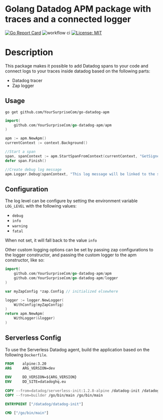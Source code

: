 # Golang Datadog APM package with traces and a connected logger
[![Go Report Card](https://goreportcard.com/badge/github.com/YourSurpriseCom/go-datadog-apm)](https://goreportcard.com/report/github.com/YourSurpriseCom/go-datadog-apm) 
![workflow ci](https://github.com/YourSurpriseCom/go-datadog-apm/actions/workflows/ci.yml/badge.svg)
[![License: MIT](https://img.shields.io/badge/License-MIT-yellow.svg)](https://opensource.org/licenses/MIT)

# Description
This package makes it possible to add Datadog spans to your code and connect logs to your traces inside datadog based on the following parts:

* Datadog tracer
* Zap logger


## Usage
`go get github.com/YourSurpriseCom/go-datadog-apm`

```Go
import(
    github.com/YourSurpriseCom/go-datadog-apm/apm
)

apm := apm.NewApm()
currentContext := context.Background()

//Start a span
span, spanContext := apm.StartSpanFromContext(currentContext, "GetSignedUrl")
defer span.Finish()

//Create debug log message
apm.Logger.Debug(spanContext, "This log message will be linked to the span based on the spanContext")
```

## Configuration
The log level can be configure by setting the environment variable `LOG_LEVEL` with the following values:

* `debug`
* `info`
* `warning`
* `fatal`

When not set, it will fall back to the value `info`

Other custom logging options can be set by passing zap configurations to the logger constructor, and passing the custom logger to the apm constructor, like so:
```Go
import(
    github.com/YourSurpriseCom/go-datadog-apm/apm
    github.com/YourSurpriseCom/go-datadog-apm/logger
)

var myZapConfig *zap.Config // initialized elsewhere

logger := logger.NewLogger(
    WithConfig(myZapConfig)
)
return apm.NewApm(
    WithLogger(&logger)
)
```

## Serverless Config
To use the Serverless Datadog agent, build the application based on the following `Dockerfile`.

```Dockerfile
FROM    alpine:3.20
ARG     ARG_VERSION=dev
    
ENV     DD_VERSION=${ARG_VERSION}
ENV     DD_SITE=datadoghq.eu
    
COPY --from=datadog/serverless-init:1.2.8-alpine /datadog-init /datadog/datadog-init
COPY --from=builder /go/bin/main /go/bin/main

ENTRYPOINT ["/datadog/datadog-init"]

CMD ["/go/bin/main"]
```
